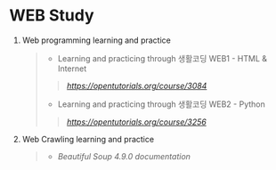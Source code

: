 # WEB Study
1. Web programming learning and practice
    > * Learning and practicing through 생활코딩 WEB1 - HTML & Internet
    > > _https://opentutorials.org/course/3084_
    > * Learning and practicing through 생활코딩 WEB2 - Python
    > > _https://opentutorials.org/course/3256_
2. Web Crawling learning and practice
    > * _Beautiful Soup 4.9.0 documentation_

